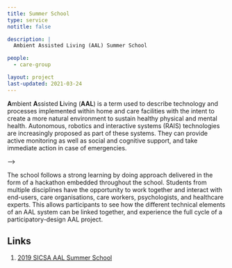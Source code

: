 ```yaml
---
title: Summer School
type: service
notitle: false

description: |
  Ambient Assisted Living (AAL) Summer School

people:
  - care-group

layout: project
last-updated: 2021-03-24
---
```


<!--<img style="padding-top:5pt;" src="https://care.hw.ac.uk/img/ralt.png" height="60pt"> -->


<p><b>A</b>mbient <b>A</b>ssisted <b>L</b>iving (<b>AAL</b>) is a term used to describe technology and processes implemented within home and care facilities with the intent to create a more natural environment to sustain healthy physical and mental health. Autonomous, robotics and interactive systems (RAIS) technologies are increasingly proposed as part of these systems. They can provide active monitoring as well as social and cognitive support, and take immediate action in case of emergencies.
</p>-->

<p>
The school follows a strong learning by doing approach delivered in the form of a hackathon embedded throughout the school. Students from multiple disciplines have the opportunity to work together and interact with end-users, care organisations, care workers, psychologists, and healthcare experts. This allows participants to see how the different technical elements of an AAL system can be linked together, and experience the full cycle of a participatory-design AAL project.
</p>


## Links

1. <a href="https://sites.google.com/site/aalsicsasummerschool">2019 SICSA AAL Summer School</a>